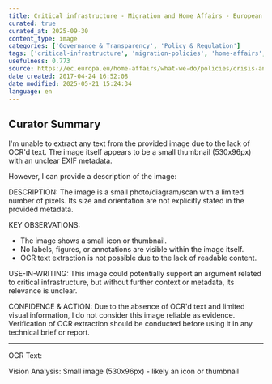 ```yaml
---
title: Critical infrastructure - Migration and Home Affairs - European Commission
curated: true
curated_at: 2025-09-30
content_type: image
categories: ['Governance & Transparency', 'Policy & Regulation']
tags: ['critical-infrastructure', 'migration-policies', 'home-affairs', 'eu-legislation', 'terrorism-prevention', 'infrastructure-security']
usefulness: 0.773
source: https://ec.europa.eu/home-affairs/what-we-do/policies/crisis-and-terrorism/critical-infrastructure_en
date created: 2017-04-24 16:52:08
date modified: 2025-05-21 15:24:34
language: en
---
```

## Curator Summary

I'm unable to extract any text from the provided image due to the lack of OCR'd text. The image itself appears to be a small thumbnail (530x96px) with an unclear EXIF metadata.

However, I can provide a description of the image:

DESCRIPTION:
The image is a small photo/diagram/scan with a limited number of pixels. Its size and orientation are not explicitly stated in the provided metadata.

KEY OBSERVATIONS:
* The image shows a small icon or thumbnail.
* No labels, figures, or annotations are visible within the image itself.
* OCR text extraction is not possible due to the lack of readable content.

USE-IN-WRITING:
This image could potentially support an argument related to critical infrastructure, but without further context or metadata, its relevance is unclear.

CONFIDENCE & ACTION:
Due to the absence of OCR'd text and limited visual information, I do not consider this image reliable as evidence. Verification of OCR extraction should be conducted before using it in any technical brief or report.

---

OCR Text:


Vision Analysis:
Small image (530x96px) - likely an icon or thumbnail